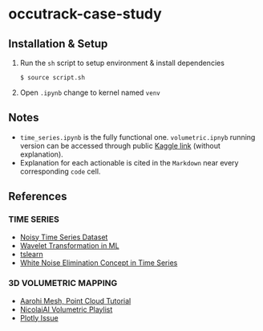 # occutrack-case-study

## Installation & Setup
1. Run the `sh` script to setup environment & install dependencies
    ```
    $ source script.sh
    ```
2. Open `.ipynb` change to kernel named `venv`
   
## Notes
- `time_series.ipynb` is the fully functional one. `volumetric.ipnyb` running version can be accessed through public [Kaggle link](https://www.kaggle.com/code/patrickamadeus/volumetric-mapping-2d-to-3d) (without explanation).
- Explanation for each actionable is cited in the `Markdown` near every corresponding `code` cell.

## References
### TIME SERIES
- [Noisy Time Series Dataset](https://www.kaggle.com/datasets/vipulgote4/pseudo-periodic-synthetic-time-series)
- [Wavelet Transformation in ML](https://ataspinar.com/2018/12/21/a-guide-for-using-the-wavelet-transform-in-machine-learning/)
- [tslearn](https://tslearn.readthedocs.io/en/stable/gen_modules/clustering/tslearn.clustering.TimeSeriesKMeans.html)
- [White Noise Elimination Concept in Time Series](https://www.researchgate.net/publication/335833408_Elimination_of_White_Noise_from_Time_Series_through_the_Wavelet_Transform)

### 3D VOLUMETRIC MAPPING
- [Aarohi Mesh, Point Cloud Tutorial](https://www.youtube.com/watch?v=EpjXp3DbJuQ)
- [NicolaiAI Volumetric Playlist](https://www.youtube.com/@NicolaiAI)
- [Plotly Issue](https://colab.research.google.com/drive/1CR_HDvJ2AnjJV3Bf5vwP70K0hx3RcdMb?usp=sharing#scrollTo=WG5EhO6R_5XD)
